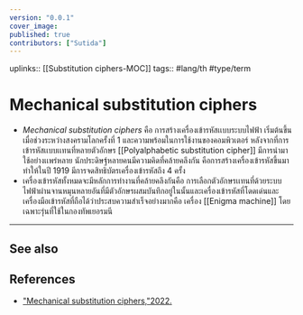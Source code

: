 ```yaml
---
version: "0.0.1"
cover_image:
published: true
contributors: ["Sutida"]
---
```

uplinks:: [[Substitution ciphers-MOC]]
tags:: #lang/th #type/term 

# Mechanical substitution ciphers
- *Mechanical substitution ciphers* คือ การสร้างเครื่องเข้ารหัสเเบบระบบไฟฟ้า เริ่มต้นขึ้นเมื่อช่วงระหว่างสงครามโลกครั้งที่ 1 และความพร้อมในการใช้งานของคอมพิวเตอร์ หลังจากที่การเข้ารหัสเเบบเเทนที่หลายตัวอักษร [[Polyalphabetic substitution cipher]] มีการนำมาใช้อย่างเเพร่หลาย นักประดิษฐ์หลายคนมีความคิดที่คล้ายคลึงกัน คือการสร้างเครื่องเข้ารหัสขึ้นมา ทำให้ในปี 1919 มีการจดสิทธิบัตรเครื่องเข้ารหัสถึง 4 ครั้ง
- เครื่องเข้ารหัสทั้งหมดจะมีหลักการทำงานที่คล้ายคลึงกันคือ การเลือกตัวอักษรเเทนที่ด้วยระบบไฟฟ้าผ่านจานหมุนหลายอันที่มีตัวอักษรผสมบันทึกอยู่ในนั้นและเครื่องเข้ารหัสที่โดดเด่นและเครื่องมือเข้ารหัสที่ถือได้ว่าประสบความสำเร็จอย่างมากคือ เครื่อง [[Enigma machine]] โดยเฉพาะรุ่นที่ใช้ในกองทัพเยอรมนี 
---
## See also
## References
- ["Mechanical substitution ciphers,"2022.](https://en.wikipedia.org/wiki/Substitution_cipher#Mechanical_substitution_ciphers)
